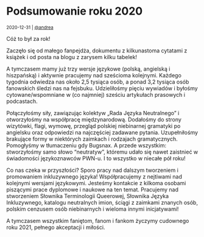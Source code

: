 # Podsumowanie roku 2020

<small>2020-12-31 | [@andrea](/@andrea)</small>

Cóż to był za rok!

Zaczęło się od małego fanpejdża, dokumentu z kilkunastoma cytatami z książek i od posta na blogu z zarysem kilku tabelek!

A tymczasem mamy już trzy wersje językowe (polską, angielską i hiszpańską) i aktywnie pracujemy nad sześcioma kolejnymi.
Każdego tygodnia odwiedza nas około 2,5 tysiąca osób, a ponad 3,2 tysiąca osób fanowskich śledzi nas na fejsbuku.
Udzieliłośmy pięciu wywiadów i byłośmy cytowane/wspomniane w (co najmniej) sześciu artykułach prasowych i podcastach.

Połączyłośmy siły, zawiązując kolektyw „Rada Języka Neutralnego” i otworzyłośmy na współpracę międzynarodową.
Dodałośmy do strony wizytówki, flagi, wymowę, przegląd polskiej niebinarnej gramatyki po angielsku
oraz odpowiedzi na najczęściej zadawane pytania. Uzupełniłośmy brakujące formy w niektórych zaimkach i rodzajach gramatycznych.
Pomogłyśmy w tłumaczeniu gdy Bugsnax.
A przede wszystkim: stworzyłośmy samo słowo “neutratyw”, któremu udało się nawet zaistnieć w świadomości językoznawców PWN-u.
I to wszystko w niecałe pół roku!

Co nas czeka w przyszłości? Sporo pracy nad dalszym tworzeniem i promowaniem inkluzywnego języka!
Współpracujemy z nejtiwami nad kolejnymi wersjami językowymi.
Jesteśmy kontakcie z kilkoma osobami piszącymi prace dyplomowe i naukowe na ten temat.
Pracujemy nad stworzeniem Słownika Terminologii Queerowej, Słownika Języka Inkluzywnego,
katalogu neutralnych imion, ściągi z zaimkami znanych osób, polskim cenzusem osób niebinarnych
i wieloma innymi inicjatywami!

A tymczasem wszystkim faniętom, fanom i fankom życzymy cudownego roku 2021, pełnego akceptacji i miłości.
